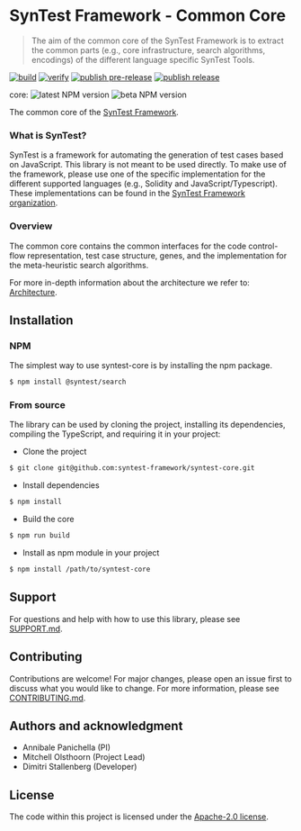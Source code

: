 # SynTest Framework - Common Core

> The aim of the common core of the SynTest Framework is to extract the common parts (e.g., core infrastructure, search algorithms, encodings) of the different language specific SynTest Tools.

[![build](https://github.com/syntest-framework/syntest-core/actions/workflows/build.yml/badge.svg)](https://github.com/syntest-framework/syntest-core/actions/workflows/build.yml)
[![verify](https://github.com/syntest-framework/syntest-core/actions/workflows/verify.yml/badge.svg)](https://github.com/syntest-framework/syntest-core/actions/workflows/verify.yml)
[![publish pre-release](https://github.com/syntest-framework/syntest-core/actions/workflows/publish-prerelease.yml/badge.svg)](https://github.com/syntest-framework/syntest-core/actions/workflows/publish-prerelease.yml)
[![publish release](https://github.com/syntest-framework/syntest-core/actions/workflows/publish-release.yml/badge.svg)](https://github.com/syntest-framework/syntest-core/actions/workflows/publish-release.yml)

core:
![latest NPM version](https://img.shields.io/npm/v/@syntest/search/latest?style=flat)
![beta NPM version](https://img.shields.io/npm/v/@syntest/search/beta?style=flat) <br />

The common core of the [SynTest Framework](https://www.syntest.org).

### What is SynTest?

SynTest is a framework for automating the generation of test cases based on JavaScript. This library is not meant to be used directly. To make use of the framework, please use one of the specific implementation for the different supported languages (e.g., Solidity and JavaScript/Typescript). These implementations can be found in the [SynTest Framework organization](https://github.com/syntest-framework).

### Overview

The common core contains the common interfaces for the code control-flow representation, test case structure, genes, and the implementation for the meta-heuristic search algorithms.

For more in-depth information about the architecture we refer to: [Architecture](docs/ARCHITECTURE.md).

## Installation

### NPM

The simplest way to use syntest-core is by installing the npm package.

```bash
$ npm install @syntest/search
```

### From source

The library can be used by cloning the project, installing its dependencies, compiling the TypeScript, and requiring it in your project:

- Clone the project

```bash
$ git clone git@github.com:syntest-framework/syntest-core.git
```

- Install dependencies

```bash
$ npm install
```

- Build the core

```bash
$ npm run build
```

- Install as npm module in your project

```bash
$ npm install /path/to/syntest-core
```

## Support

For questions and help with how to use this library, please see [SUPPORT.md](SUPPORT.md).

## Contributing

Contributions are welcome! For major changes, please open an issue first to discuss what you would like to change. For more information, please see [CONTRIBUTING.md](CONTRIBUTING.md).

## Authors and acknowledgment

- Annibale Panichella (PI)
- Mitchell Olsthoorn (Project Lead)
- Dimitri Stallenberg (Developer)

## License

The code within this project is licensed under the [Apache-2.0 license](LICENSE).

